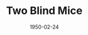 ---
title: Two Blind Mice
date: 1950-02-24
closing_date: 1950-03-04
layout: productions
featured_image: 
image_caption:
image_credit:
playbill: 
category: 
Theatre: Theatre Jacksonville
Venue: Little Theatre
cast:
  Charles Benner: Bob Greer
  Commander Jellico, USN: Jerry Harris
  Dr. Henry McGill: Pete McCausland
  Ensign Jameson, USN: Bill Gibbs
  Karen Norwood: Marjorie Norris
  Lt. Col. Robbins, USAF: Bruce Patten
  Major John Groh, USA: William R. Becht
  Man: L.J. Gift
  Miss Crystal Hower: Charlotte Ecker
  Miss Johnson: Midge Veal
  Mr. Murray: Elmo Lehman
  Mrs. Letitia Turnbull: Elizabeth Reed
  Senator Kruger: Steve Hayes
  Sergeant: Larry Zell
  Simon: James Beach
  Tommy Thurston: Speed Veal
  Wilbur F. Threadwaite, Dept. of State: Richard Kaszner
  Woman:
    - Margaret Gift
    - Suzanne Pallister
crew:
  Curtain: L.J. Gift
  Director: Paul E. Geisenhof
  Light Controls: Sally Knight
  Make-up Assistant:
    - Jocelyn Brown
    - Laurel Barton
    - Edna Spindel
    - Alice Ahern
    - Mary Keen Thorton
    - E.L. Patton, Jr.
    - Larry Zell
    - Maurice Blitch
    - Franklin Adams
  Make-up Chairman: Jane Porter
  Properties Assistant:
    - Marjorie Luhring
    - Margaret Lafferty
    - Margaret Gift
  Properties Chairman: Marion Conner
  Scene construction:
    - Ed Keisling
    - Dave Salter
    - Bob Naugle
    - Bill Gibbs
    - Vivian Salter
    - L.J. Gift
    - Jim White
    - Margaret Gift
  Set and Lighting Design: Duke LeBrun
  Stage Manager: Ann Newman
  Theatre-front Posters: Martha Lockard
  Wardrobe Assistant:
    - Vonnie Patton
    - Helen Turnell
    - Polly Clendenning
    - Ruth Greer
    - Bebe Jordon
    - Suzanne Pallister
  Wardrobe Co-ordinator: Jewett Ashley
  Wardrobe Mistress: Edythe Price
orchestra:
external_links:
---